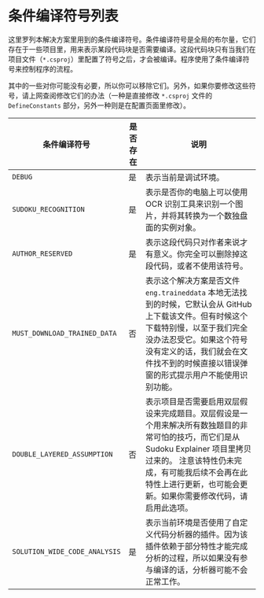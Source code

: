 ﻿# 条件编译符号列表
这里罗列本解决方案里用到的条件编译符号。条件编译符号是全局的布尔量，它们存在于一些项目里，用来表示某段代码块是否需要编译。这段代码块只有当我们在项目文件（`*.csproj`）里配置了符号之后，才会被编译。程序使用了条件编译符号来控制程序的流程。

其中的一些对你可能没有必要，所以你可以移除它们。另外，如果你要修改这些符号，请上网查阅修改它们的办法（一种是直接修改 `*.csproj` 文件的 `DefineConstants` 部分，另外一种则是在配置页面里修改）。

| 条件编译符号                  | 是否存在 | 说明                                                        |
| ---------------------------- | ------- | ------------------------------------------------------------ |
| `DEBUG`                      | 是 | 表示当前是调试环境。                                         |
| `SUDOKU_RECOGNITION`         | 是 | 表示是否你的电脑上可以使用 OCR 识别工具来识别一个图片，并将其转换为一个数独盘面的实例对象。 |
| `AUTHOR_RESERVED`            | 是 | 表示这段代码只对作者来说才有意义。你完全可以删除掉这段代码，或者不使用该符号。 |
| `MUST_DOWNLOAD_TRAINED_DATA` | 否      | 表示这个解决方案是否文件 `eng.traineddata` 本地无法找到的时候，它默认会从 GitHub 上下载该文件。但有时候这个下载特别慢，以至于我们完全没办法忍受它。如果这个符号没有定义的话，我们就会在文件找不到的时候直接以错误弹窗的形式提示用户不能使用识别功能。 |
| `DOUBLE_LAYERED_ASSUMPTION`  | 否      | 表示项目是否需要启用双层假设来完成题目。双层假设是一个用来解决所有数独题目的非常可怕的技巧，而它们是从 Sudoku Explainer 项目里拷贝过来的。 注意该特性仍未完成，有可能我后续不会再在此特性上进行更新，也可能会更新。如果你需要修改代码，请启用此选项。 |
| `SOLUTION_WIDE_CODE_ANALYSIS` | 是       | 表示当前环境是否使用了自定义代码分析器的插件。因为该插件依赖于部分特性才能完成分析的过程，所以如果没有参与编译的话，分析器可能不会正常工作。 |